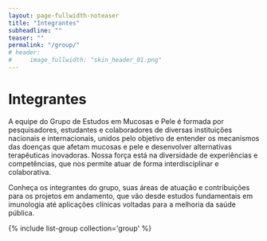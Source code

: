 ```yaml
---
layout: page-fullwidth-noteaser
title: "Integrantes"
subheadline: ""
teaser: ""
permalink: "/group/"
# header:
#     image_fullwidth: "skin_header_01.png"
---
```


# Integrantes

A equipe do Grupo de Estudos em Mucosas e Pele é formada por pesquisadores, estudantes e colaboradores de diversas instituições nacionais e internacionais, unidos pelo objetivo de entender os mecanismos das doenças que afetam mucosas e pele e desenvolver alternativas terapêuticas inovadoras. Nossa força está na diversidade de experiências e competências, que nos permite atuar de forma interdisciplinar e colaborativa. 

Conheça os integrantes do grupo, suas áreas de atuação e contribuições para os projetos em andamento, que vão desde estudos fundamentais em imunologia até aplicações clínicas voltadas para a melhoria da saúde pública.

{% include list-group collection='group' %}